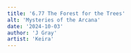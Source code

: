 ```yaml
---
title: '6.77 The Forest for the Trees'
alt: 'Mysteries of the Arcana'
date: '2024-10-03'
author: 'J Gray'
artist: 'Keira'
---
```

